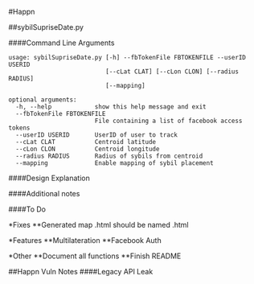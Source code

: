#Happn

##sybilSupriseDate.py

####Command Line Arguments
```
usage: sybilSupriseDate.py [-h] --fbTokenFile FBTOKENFILE --userID USERID
                           [--cLat CLAT] [--cLon CLON] [--radius RADIUS]
                           [--mapping]

optional arguments:
  -h, --help            show this help message and exit
  --fbTokenFile FBTOKENFILE
                        File containing a list of facebook access tokens
  --userID USERID       UserID of user to track
  --cLat CLAT           Centroid latitude
  --cLon CLON           Centroid longitude
  --radius RADIUS       Radius of sybils from centroid
  --mapping             Enable mapping of sybil placement
```

####Design Explanation

####Additional notes

####To Do

*Fixes
**Generated map .html should be named <uid>.html

*Features
**Multilateration
**Facebook Auth

*Other
**Document all functions
**Finish README


##Happn Vuln Notes
####Legacy API Leak

